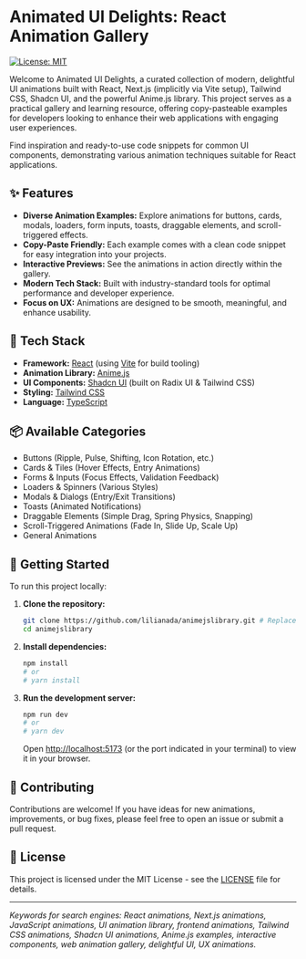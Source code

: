 # Animated UI Delights: React Animation Gallery

[![License: MIT](https://img.shields.io/badge/License-MIT-yellow.svg)](https://opensource.org/licenses/MIT)

Welcome to Animated UI Delights, a curated collection of modern, delightful UI animations built with React, Next.js (implicitly via Vite setup), Tailwind CSS, Shadcn UI, and the powerful Anime.js library. This project serves as a practical gallery and learning resource, offering copy-pasteable examples for developers looking to enhance their web applications with engaging user experiences.

Find inspiration and ready-to-use code snippets for common UI components, demonstrating various animation techniques suitable for React applications.

## ✨ Features

*   **Diverse Animation Examples:** Explore animations for buttons, cards, modals, loaders, form inputs, toasts, draggable elements, and scroll-triggered effects.
*   **Copy-Paste Friendly:** Each example comes with a clean code snippet for easy integration into your projects.
*   **Interactive Previews:** See the animations in action directly within the gallery.
*   **Modern Tech Stack:** Built with industry-standard tools for optimal performance and developer experience.
*   **Focus on UX:** Animations are designed to be smooth, meaningful, and enhance usability.

## 🚀 Tech Stack

*   **Framework:** [React](https://reactjs.org/) (using [Vite](https://vitejs.dev/) for build tooling)
*   **Animation Library:** [Anime.js](https://animejs.com/)
*   **UI Components:** [Shadcn UI](https://ui.shadcn.com/) (built on Radix UI & Tailwind CSS)
*   **Styling:** [Tailwind CSS](https://tailwindcss.com/)
*   **Language:** [TypeScript](https://www.typescriptlang.org/)

## 📦 Available Categories

*   Buttons (Ripple, Pulse, Shifting, Icon Rotation, etc.)
*   Cards & Tiles (Hover Effects, Entry Animations)
*   Forms & Inputs (Focus Effects, Validation Feedback)
*   Loaders & Spinners (Various Styles)
*   Modals & Dialogs (Entry/Exit Transitions)
*   Toasts (Animated Notifications)
*   Draggable Elements (Simple Drag, Spring Physics, Snapping)
*   Scroll-Triggered Animations (Fade In, Slide Up, Scale Up)
*   General Animations

## 🏁 Getting Started

To run this project locally:

1.  **Clone the repository:**
    ```bash
    git clone https://github.com/lilianada/animejslibrary.git # Replace with your repo URL
    cd animejslibrary
    ```
2.  **Install dependencies:**
    ```bash
    npm install
    # or
    # yarn install
    ```
3.  **Run the development server:**
    ```bash
    npm run dev
    # or
    # yarn dev
    ```
    Open [http://localhost:5173](http://localhost:5173) (or the port indicated in your terminal) to view it in your browser.

## 🤝 Contributing

Contributions are welcome! If you have ideas for new animations, improvements, or bug fixes, please feel free to open an issue or submit a pull request.

## 📄 License

This project is licensed under the MIT License - see the [LICENSE](LICENSE) file for details.

---

*Keywords for search engines: React animations, Next.js animations, JavaScript animations, UI animation library, frontend animations, Tailwind CSS animations, Shadcn UI animations, Anime.js examples, interactive components, web animation gallery, delightful UI, UX animations.*
